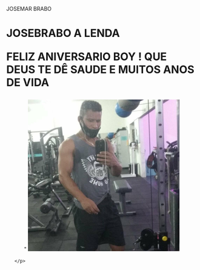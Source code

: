 <!DOCTYPE html>
<html lang="pt-br">
<html lang="en">
<head>

<meta charset="utf-8">
<meta name="viewport" content="width=device-width, initial-scale=1">


JOSEMAR BRABO



</head>





<body>
<h1> JOSEBRABO A LENDA 


FELIZ ANIVERSARIO BOY !
QUE DEUS TE DÊ SAUDE E MUITOS ANOS DE VIDA 
    </h1>

<p align="center">"
    
  <img width="400" heigth="300" src="josemar.jpg">
  
       </p>
       
</body> 
